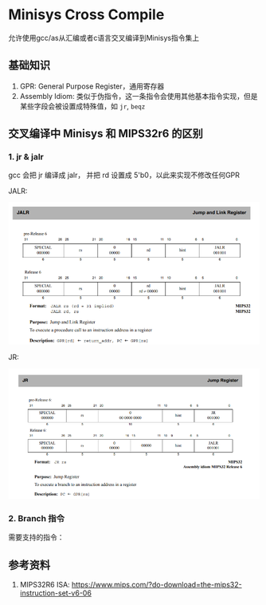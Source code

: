 # Minisys Cross Compile

允许使用gcc/as从汇编或者c语言交叉编译到Minisys指令集上



## 基础知识

1. GPR: General Purpose Register，通用寄存器
2. Assembly Idiom: 类似于伪指令，这一条指令会使用其他基本指令实现，但是某些字段会被设置成特殊值，如 `jr`, `beqz` 



## 交叉编译中 Minisys 和 MIPS32r6 的区别

### 1. jr & jalr

gcc 会把 jr 编译成 jalr， 并把 rd 设置成 5'b0，以此来实现不修改任何GPR

JALR: 

![image-20220527154406622](./assets/image-20220527154406622.png)

JR: 

![image-20220527154448337](./assets/image-20220527154448337.png)

### 2. Branch 指令

需要支持的指令：





## 参考资料

1.  MIPS32R6 ISA: https://www.mips.com/?do-download=the-mips32-instruction-set-v6-06
